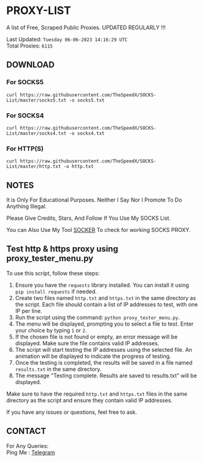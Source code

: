 
# PROXY-LIST

A list of Free, Scraped Public Proxies. UPDATED REGULARLY !!!  

Last Updated: `Tuesday 06-06-2023 14:16:29 UTC`  
Total Proxies: `6115`  

## DOWNLOAD

### For SOCKS5

```curl https://raw.githubusercontent.com/TheSpeedX/SOCKS-List/master/socks5.txt -o socks5.txt```

### For SOCKS4

```curl https://raw.githubusercontent.com/TheSpeedX/SOCKS-List/master/socks4.txt -o socks4.txt```

### For HTTP(S)

```curl https://raw.githubusercontent.com/TheSpeedX/SOCKS-List/master/http.txt -o http.txt```

## NOTES

It is Only For Educational Purposes. Neither I Say Nor I Promote To Do Anything Illegal.

Please Give Credits, Stars, And Follow If You Use My SOCKS List.  

You can Also Use My Tool [SOCKER](https://github.com/TheSpeedX/socker) To check for working SOCKS PROXY.

## Test http & https proxy using proxy_tester_menu.py

To use this script, follow these steps:

1. Ensure you have the `requests` library installed. You can install it using `pip install requests` if needed.
2. Create two files named `http.txt` and `https.txt` in the same directory as the script. Each file should contain a list of IP addresses to test, with one IP per line.
3. Run the script using the command: `python proxy_tester_menu.py`.
4. The menu will be displayed, prompting you to select a file to test. Enter your choice by typing `1` or `2`.
5. If the chosen file is not found or empty, an error message will be displayed. Make sure the file contains valid IP addresses.
6. The script will start testing the IP addresses using the selected file. An animation will be displayed to indicate the progress of testing.
7. Once the testing is completed, the results will be saved in a file named `results.txt` in the same directory.
8. The message "Testing complete. Results are saved to results.txt" will be displayed.

Make sure to have the required `http.txt` and `https.txt` files in the same directory as the script and ensure they contain valid IP addresses.

If you have any issues or questions, feel free to ask.
## CONTACT

 For Any Queries:  
        Ping Me : [Telegram](http://t.me/the_space_bar)
